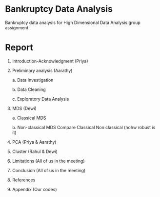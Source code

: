 # Bankruptcy Data Analysis

Bankruptcy data analysis for High Dimensional Data Analysis group assignment. 

# Report

1. Introduction-Acknowledgment (Priya) 
2. Preliminary analysis (Aarathy)
   
   a. Data Investigation
   
   b. Data Cleaning
   
   c. Exploratory Data Analysis
   
3. MDS (Dewi)

   a. Classical MDS
   
   b. Non-classical MDS
   Compare Classical Non classical (hohw robust is it)
   
4. PCA (Priya & Aarathy)
5. Cluster (Rahul & Dewi)
6. Limitations (All of us in the meeting)
7. Conclusion (All of us in the meeting)
8. References
9. Appendix 
   (Our codes) 
